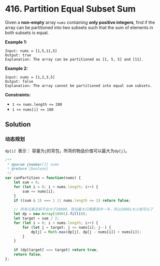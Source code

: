 # 416. Partition Equal Subset Sum

Given a **non-empty** array `nums` containing **only positive integers**, find if the array can be partitioned into two subsets such that the sum of elements in both subsets is equal.

 

**Example 1:**

```
Input: nums = [1,5,11,5]
Output: true
Explanation: The array can be partitioned as [1, 5, 5] and [11].
```

**Example 2:**

```
Input: nums = [1,2,3,5]
Output: false
Explanation: The array cannot be partitioned into equal sum subsets.
```

 

**Constraints:**

- `1 <= nums.length <= 200`
- `1 <= nums[i] <= 100`

## Solution

### 动态规划

`dp[i] `表示： 容量为`j`的背包，所背的物品价值可以最大为`dp[j]`。

```js
/**
 * @param {number[]} nums
 * @return {boolean}
 */
var canPartition = function(nums) {
	let sum = 0;
    for (let i = 0; i < nums.length; i++) {
        sum += nums[i];
    }
    if ((sum & 1) === 1 || nums.length <= 1) return false;
    
    // 所有元素总和不会大于20000，背包最大只需要其中一半，所以10001大小就可以了
    let dp = new Array(10001).fill(0);
    let target = sum / 2;
    for (let i = 0; i < nums.length; i++) {
        for (let j = target; j >= nums[i]; j--) {
            dp[j] = Math.max(dp[j], dp[j - nums[i]] + nums[i]);
        }
    }
    
    if (dp[target] === target) return true;
    return false;
};
```